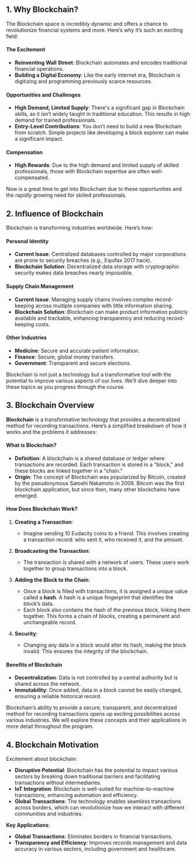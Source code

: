 ## 1. Why Blockchain?

The Blockchain space is incredibly dynamic and offers a chance to revolutionize financial systems and more. Here’s why it’s such an exciting field:

#### The Excitement
- **Reinventing Wall Street**: Blockchain automates and encodes traditional financial operations.
- **Building a Digital Economy**: Like the early internet era, Blockchain is digitizing and programming previously scarce resources.

#### Opportunities and Challenges
- **High Demand, Limited Supply**: There's a significant gap in Blockchain skills, as it isn’t widely taught in traditional education. This results in high demand for trained professionals.
- **Entry-Level Contributions**: You don’t need to build a new Blockchain from scratch. Simple projects like developing a block explorer can make a significant impact.

#### Compensation
- **High Rewards**: Due to the high demand and limited supply of skilled professionals, those with Blockchain expertise are often well-compensated.

Now is a great time to get into Blockchain due to these opportunities and the rapidly growing need for skilled professionals.

## 2. Influence of Blockchain

Blockchain is transforming industries worldwide. Here’s how:

#### Personal Identity
- **Current Issue**: Centralized databases controlled by major corporations are prone to security breaches (e.g., Equifax 2017 hack).
- **Blockchain Solution**: Decentralized data storage with cryptographic security makes data breaches nearly impossible.

#### Supply Chain Management
- **Current Issue**: Managing supply chains involves complex record-keeping across multiple companies with little information sharing.
- **Blockchain Solution**: Blockchain can make product information publicly available and trackable, enhancing transparency and reducing record-keeping costs.

#### Other Industries
- **Medicine**: Secure and accurate patient information.
- **Finance**: Secure, global money transfers.
- **Government**: Transparent and secure elections.

Blockchain is not just a technology but a transformative tool with the potential to improve various aspects of our lives. We’ll dive deeper into these topics as you progress through the course.

## 3. Blockchain Overview

**Blockchain** is a transformative technology that provides a decentralized method for recording transactions. Here’s a simplified breakdown of how it works and the problems it addresses:

#### What is Blockchain?

- **Definition**: A blockchain is a shared database or ledger where transactions are recorded. Each transaction is stored in a "block," and these blocks are linked together in a "chain."
- **Origin**: The concept of Blockchain was popularized by Bitcoin, created by the pseudonymous Satoshi Nakamoto in 2009. Bitcoin was the first blockchain application, but since then, many other blockchains have emerged.

#### How Does Blockchain Work?

1. **Creating a Transaction**:
   - Imagine sending 10 Eudacity coins to a friend. This involves creating a transaction record: who sent it, who received it, and the amount.

2. **Broadcasting the Transaction**:
   - The transaction is shared with a network of users. These users work together to group transactions into a block.

3. **Adding the Block to the Chain**:
   - Once a block is filled with transactions, it is assigned a unique value called a **hash**. A hash is a unique fingerprint that identifies the block’s data.
   - Each block also contains the hash of the previous block, linking them together. This forms a chain of blocks, creating a permanent and unchangeable record.

4. **Security**:
   - Changing any data in a block would alter its hash, making the block invalid. This ensures the integrity of the blockchain.

#### Benefits of Blockchain

- **Decentralization**: Data is not controlled by a central authority but is shared across the network.
- **Immutability**: Once added, data in a block cannot be easily changed, ensuring a reliable historical record.

Blockchain’s ability to provide a secure, transparent, and decentralized method for recording transactions opens up exciting possibilities across various industries. We will explore these concepts and their applications in more detail throughout the program.

## 4. Blockchain Motivation

Excitement about blockchain:

- **Disruptive Potential**: Blockchain has the potential to impact various sectors by breaking down traditional barriers and facilitating transactions without intermediaries.
- **IoT Integration**: Blockchain is well-suited for machine-to-machine transactions, enhancing automation and efficiency.
- **Global Transactions**: The technology enables seamless transactions across borders, which can revolutionize how we interact with different communities and industries.

**Key Applications**:
- **Global Transactions**: Eliminates borders in financial transactions.
- **Transparency and Efficiency**: Improves records management and data accuracy in various sectors, including government and healthcare.